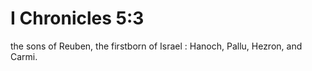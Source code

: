 # I Chronicles 5:3

the sons of Reuben, the firstborn of Israel : Hanoch, Pallu, Hezron, and Carmi.
